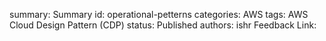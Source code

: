 summary: Summary
id: operational-petterns
categories: AWS
tags: AWS Cloud Design Pattern (CDP)
status: Published
authors: ishr
Feedback Link: 

